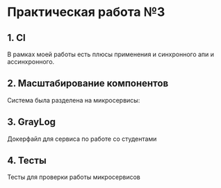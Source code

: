 # **Практическая работа №3**

## 1. **CI**
   
   В рамках моей работы есть плюсы применения и синхронного апи и ассинхронного.

## 2. **Масштабирование компонентов**
  Система была разделена на микросервисы:

## 3. **GrayLog**

Докерфайл для сервиса по работе со студентами

## 4. **Тесты**
  Тесты для проверки работы микросервисов
